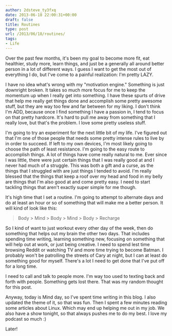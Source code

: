 ```yaml
---
author: 2dsteve_ty3fxq
date: 2013-06-18 22:00:31+00:00
draft: false
title: Routines
type: post
url: /2013/06/18/routines/
tags:
- Life
---
```


Over the past few months, it's been my goal to become more fit, eat healthier, study more, learn things, and just be a generally all around better person in a lot of different ways. I guess I want to get the most out of everything I do, but I've come to a painful realization: I'm pretty LAZY.

I have no idea what's wrong with my "motivation engine." Something is just downright broken. It takes so much more focus for me to keep the momentum up when I really get into something. I have these spurts of drive that help me really get things done and accomplish some pretty awesome stuff, but they are way too few and far between for my liking. I don't think I'm ADD, because once I find something I have a passion in, I tend to focus on that pretty hardcore. It's hard to pull me away from something that I really love, but that's the problem. I love some pretty useless stuff.

I'm going to try an experiment for the next little bit of my life. I've figured out that I'm one of those people that needs some pretty intense rules to live by in order to succeed. If left to my own devices, I'm most likely going to choose the path of least resistance. I'm going to the easy route to accomplish things. A lot of things have come really natural to me. Ever since I was little, there were just certain things that I was really good at and I never had much of a struggle. This was both a gift and a curse, as the things that I struggled with are just things I tended to avoid. I'm really blessed that the things that keep a roof over my head and food in my belly are things that I'm also good at and come pretty easy. I need to start tackling things that aren't exactly super simple for me though.

It's high time that I set a routine. I'm going to attempt to alternate days and do at least an hour or so of something that will make me a better person. It will kind of look like this:


<blockquote>Body > Mind > Body > Mind > Body > Recharge</blockquote>


So I kind of want to just workout every other day of the week, then do something that helps out my brain the other two days. That includes spending time writing, learning something new, focusing on something that will help out at work, or just being creative. I need to spend lest time browsing Reddit or watching TV and more time trying to become Batman. I probably won't be patrolling the streets of Cary at night, but I can at least do something good for myself. There's a lot I need to get done that I've put off for a long time.

I need to call and talk to people more. I'm way too used to texting back and forth with people. Something gets lost there. That was my random thought for this post.

Anyway, today is Mind day, so I've spent time writing in this blog. I also updated the theme of it, so that was fun. Then I spent a few minutes reading some articles about Linux. Which may end up helping me out in my job. We also have a show tonight, so that always pushes me to do my best. I love my podcast so much :)

Later!
